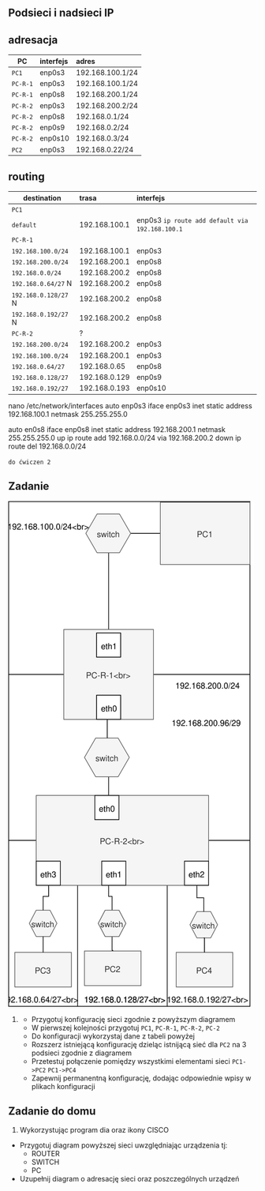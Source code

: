 Podsieci i nadsieci IP
----------------------

adresacja
-----------------------------------------------------
| PC     |  interfejs   | adres  |
| --------- |:-------------| :---------------| 
| ``PC1``   | enp0s3 | 192.168.100.1/24     |
| ``PC-R-1``| enp0s3 | 192.168.100.1/24      |
| ``PC-R-1``| enp0s8 | 192.168.200.1/24    |
| ``PC-R-2``| enp0s3 | 192.168.200.2/24     |
| ``PC-R-2``| enp0s8 | 192.168.0.1/24     |
| ``PC-R-2``| enp0s9 |  192.168.0.2/24      |
| ``PC-R-2``| enp0s10 |  192.168.0.3/24      |
| ``PC2``| enp0s3 | 192.168.0.22/24     |

routing
-------

| destination | trasa | interfejs  |
| --------- |:-------------| :---------------| 
| ``PC1``     |  | |
| ``default`` | 192.168.100.1 | enp0s3 ``ip route add default via 192.168.100.1`` |
| ``PC-R-1``  |  |        |
| ``192.168.100.0/24`` | 192.168.100.1  | enp0s3      |
| ``192.168.200.0/24`` | 192.168.200.1  | enp0s8      |
| ``192.168.0.0/24`` | 192.168.200.2  | enp0s8      |
| ``192.168.0.64/27`` N| 192.168.200.2  | enp0s8      |
| ``192.168.0.128/27`` N| 192.168.200.2  | enp0s8      |
| ``192.168.0.192/27`` N| 192.168.200.2  | enp0s8      |
| ``PC-R-2``  | ? |       |
| ``192.168.200.0/24`` | 192.168.200.2  | enp0s3      |
| ``192.168.100.0/24`` | 192.168.200.1  | enp0s3      |
| ``192.168.0.64/27`` | 192.168.0.65  | enp0s8      |
| ``192.168.0.128/27`` | 192.168.0.129  | enp0s9      |
| ``192.168.0.192/27`` | 192.168.0.193 | enp0s10      |

nano /etc/network/interfaces
auto enp0s3
iface enp0s3 inet static
  address 192.168.100.1
  netmask 255.255.255.0

auto en0s8
  iface enp0s8 inet static
  address 192.168.200.1
  netmask 255.255.255.0
  up ip route add 192.168.0.0/24 via 192.168.200.2
  down ip route del 192.168.0.0/24
  
  ``do ćwiczen 2``
  

Zadanie
------------

![zadanie 5](over_network.svg)

1.
   * Przygotuj konfigurację sieci zgodnie z powyższym diagramem
   * W pierwszej kolejności przygotuj ``PC1``, ``PC-R-1``, ``PC-R-2``, ``PC-2``
   * Do konfiguracji wykorzystaj dane z tabeli powyżej
   * Rozszerz istniejącą konfigurację dzieląc istnijącą sieć dla ``PC2`` na 3 podsieci zgodnie z diagramem
   * Przetestuj połączenie pomiędzy wszystkimi elementami sieci ``PC1->PC2`` ``PC1->PC4``
   * Zapewnij permanentną konfigurację, dodając odpowiednie wpisy w plikach konfiguracji

Zadanie do domu
---------------

1. Wykorzystując program dia oraz ikony CISCO
  * Przygotuj diagram powyższej sieci uwzględniając urządzenia tj:
    * ROUTER
    * SWITCH
    * PC
  * Uzupełnij diagram o adresację sieci oraz poszczególnych urządzeń
  

